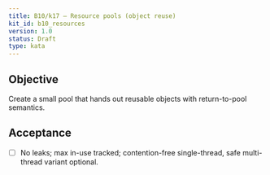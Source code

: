 ```yaml
---
title: B10/k17 — Resource pools (object reuse)
kit_id: b10_resources
version: 1.0
status: Draft
type: kata
---
```

## Objective
Create a small pool that hands out reusable objects with return-to-pool semantics.
## Acceptance
- [ ] No leaks; max in-use tracked; contention-free single-thread, safe multi-thread variant optional.
